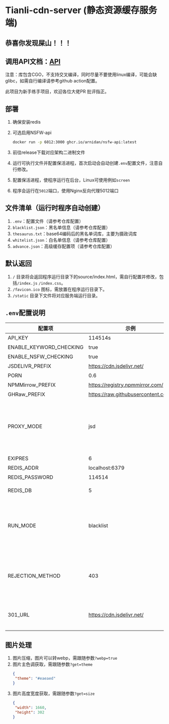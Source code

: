 # Tianli-cdn-server (静态资源缓存服务端)

## 恭喜你发现屎山！！！

## 调用API文档：[API](https://console-docs.apipost.cn/preview/877a53de056aef04/6f7d9d05f50db9e6)

注意：库包含CGO，不支持交叉编译，同时尽量不要使用linux编译，可能会缺glibc，如需自行编译请参考github action配置。

此项目为新手练手项目，欢迎各位大佬PR 批评指正。

## 部署

1. 确保安装redis

2. 可选启用NSFW-api

   ```bash
   docker run -p 6012:3000 ghcr.io/arnidan/nsfw-api:latest
   ```

   

3. 前往release下载对应架构二进制文件

4. 运行可执行文件并配置保活进程，首次启动会自动创建`.env`配置文件，注意自行修改。

5. 配置保活进程，使程序运行在后台，Linux可使用例如`screen`

6. 程序会运行在`5012`端口，使用Nginx反向代理5012端口

## 文件清单（运行时程序自动创建）

1. `.env`：配置文件（请参考仓库配置）
2. `blacklist.json`：黑名单信息（请参考仓库配置）
3. `thesaurus.txt`：base64编码后的黑名单词库，主要为摄政词库
4. `whitelist.json`：白名单信息（请参考仓库配置）
5. `advance.json`：高级缓存配置项（请参考仓库配置）

## 默认返回

1.  `/` 目录将会返回程序运行目录下的source/index.html，需自行配置并修改，包括`/index.js` `/index.css`。
2.  `/favicon.ico` 图标，需放置在程序运行目录下。
3.  `/static` 目录下文件将对应服务端运行目录。

## `.env`配置说明

| 配置项                  | 示例                      | 说明                      |
| ----------------------- | ------------------------- | ------------------------- |
| API_KEY                 | 114514s                   | 配置API密钥，用于API鉴权  |
| ENABLE_KEYWORD_CHECKING | true                      | 是否启用关键词检测        |
| ENABLE_NSFW_CHECKING    | true                      | 是否启用图片违禁检测      |
| JSDELIVR_PREFIX         | https://cdn.jsdelivr.net/ | 代理地址，注意`/`不要遗漏 |
| PORN                    | 0.6                       | 违禁阈值，一般0.6视为违规 |
| NPMMirrow_PREFIX        | https://registry.npmmirror.com/| npm代理地址 |
| GHRaw_PREFIX      | https://raw.githubusercontent.com/| Github raw代理地址 |
| PROXY_MODE    | jsd                      | 镜像模式，填写jsd为jsd镜像，填写local为自取源，填写advance为高级配置，需修改advance.json配置项。支持多网关并发请求，服务端会返回最快响应。且支持自行配置更多缓存内容。 |
| EXIPRES    | 6                      | 缓存过期时间      |
| REDIS_ADDR      | localhost:6379 | redis服务器地址及端口 |
| REDIS_PASSWORD    | 114514                     | redis密码，可以为空      |
| REDIS_DB    | 5                      | redis使用数据库名，int，确保没有冲突再填写      |
| RUN_MODE    | blacklist                      | 运行模式，可选blacklist or whitelist，运行模式为白名单或黑名单，白名单时将以白名单内内容做为校验，同时黑路径黑名单也会生效，黑名单与白名单参考blacklist.json和whitelist.json     |
| REJECTION_METHOD | 403 | 拒绝方式：301或403，当填写301时还需要自行配置301_URL（比如该referer或者path不在白名单中或者处于黑名单中，将会以你设置的其中一种状态码作为处理） |
| 301_URL | https://cdn.jsdelivr.net/ | 当REJECTION_METHOD=301时，将会把非白名单请求重定向至配置的url |

## 图片处理

1. 图片压缩，图片可以转webp，需跟随参数`?webp=true`
2. 图片主色调获取，需跟随参数`?get=theme`
   ```json
   {
	"theme": "#eaeaed"
   }
   ```
3. 图片高度宽度获取，需跟随参数`?get=size` 
   ```json
   {
	"width": 1660,
	"height": 302
   }
   ```

